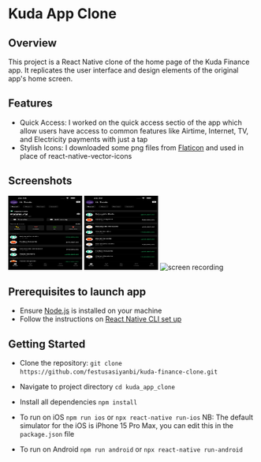# Kuda App Clone

## Overview
This project is a React Native clone of the home page of the Kuda Finance app. It replicates the user interface and design elements of the original app's home screen.

## Features
- Quick Access: I worked on the quick access sectio of the app which allow users have access to common features like Airtime, Internet, TV, and Electricity payments with just a tap
- Stylish Icons: I downloaded some png files from [Flaticon](https://www.flaticon.com/) and used in place of react-native-vector-icons

## Screenshots
<img src="./assets/images/simulator.png" alt="screenshot" width="150" height="150">
<img src="./assets/images/simulator2.png" alt="screenshot" width="150" height="150">
<img src="./assets/images/screen_recording.mp4" alt="screen recording" width="150" height="150">

## Prerequisites to launch app

- Ensure [Node.js](https://nodejs.org/en) is installed on your machine
- Follow the instructions on [React Native CLI set up](https://reactnative.dev/docs/environment-setup)

## Getting Started

- Clone the repository:
`git clone https://github.com/festusasiyanbi/kuda-finance-clone.git`

- Navigate to project directory
`cd kuda_app_clone`

- Install all dependencies
`npm install`

- To run on iOS
`npm run ios` or `npx react-native run-ios`
NB: The default simulator for the iOS is iPhone 15 Pro Max, you can edit this in the `package.json` file

- To run on Android
`npm run android` or `npx react-native run-android`
